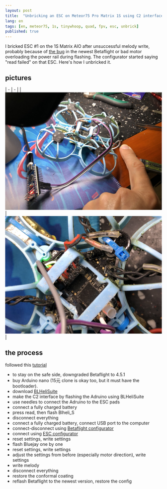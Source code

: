 ```yaml
---
layout: post
title:  "Unbricking an ESC on Meteor75 Pro Matrix 1S using C2 interface"
lang: en
tags: [en, meteor75, 1s, tinywhoop, quad, fpv, esc, unbrick]
published: true
---
```


I bricked ESC #1 on the 1S Matrix AIO after unsuccessful melody write, probably because of [the bug](https://github.com/betaflight/betaflight/issues/14427) in the newest Betaflight or bad motor overloading the power rail during flashing. The configurator started saying "read failed" on that ESC. Here's how I unbricked it.

## pictures

| - | - |
| ![1](/assets/images/tinywhoop-esc-01.jpg) | ![2](/assets/images/tinywhoop-esc-02.jpg) |




## the process 

followed this [tutorial](https://oscarliang.com/flash-blheli-c2-interface/)

- to stay on the safe side, downgraded Betaflight to 4.5.1
- buy Arduino nano (15元 clone is okay too, but it must have the bootloader).
- download [BLHeliSuite](https://github.com/bitdump/BLHeli)
- make the C2 interface by flashing the Adruino using BLHeliSuite
- use needles to connect the Adruino to the ESC pads
- connect a fully charged battery
- press read, then flash Blheli_S
- disconnect everything
- connect a fully charged battery, connect USB port to the computer
- connect-disconnect using [Betaflight configurator](https://app.betaflight.com/)
- connect using [ESC configurator](https://esc-configurator.com/)
- reset settings, write settings
- flash Bluejay one by one
- reset settings, write settings
- adjust the settings from before (especially motor direction), write settings
- write melody
- disconnect everything
- restore the conformal coating
- reflash Betaflight to the newest version, restore the config


